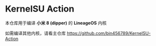 # KernelSU Action

本仓库用于编译 **小米 8 (dipper)** 的 **LineageOS** 内核

如需编译其他内核，请看主仓库 <https://github.com/bin456789/KernelSU-Action>
